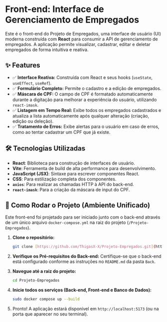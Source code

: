 # Front-end: Interface de Gerenciamento de Empregados

Este é o front-end do Projeto de Empregados, uma interface de usuário (UI) moderna construída com **React** para consumir a API de gerenciamento de empregados. A aplicação permite visualizar, cadastrar, editar e deletar empregados de forma intuitiva e reativa.

## ✨ Features

- ✅ **Interface Reativa:** Construída com React e seus hooks (`useState`, `useEffect`, `useRef`).
- ✅ **Formulário Completo:** Permite o cadastro e a edição de empregados.
- ✅ **Máscara de CPF:** O campo de CPF é formatado automaticamente durante a digitação para melhorar a experiência do usuário, utilizando `react-imask`.
- ✅ **Listagem em Tempo Real:** Exibe todos os empregados cadastrados e atualiza a lista automaticamente após qualquer alteração (criação, edição ou deleção).
- ✅ **Tratamento de Erros:** Exibe alertas para o usuário em caso de erros, como ao tentar cadastrar um CPF que já existe.

## 🛠️ Tecnologias Utilizadas

- **React**: Biblioteca para construção de interfaces de usuário.
- **Vite**: Ferramenta de build de alta performance para desenvolvimento.
- **JavaScript (JSX)**: Sintaxe para escrever componentes React.
- **CSS**: Para estilização completa dos componentes.
- **`axios`**: Para realizar as chamadas HTTP à API do back-end.
- **`react-imask`**: Para a criação da máscara de input do CPF.

## 🚀 Como Rodar o Projeto (Ambiente Unificado)

Este front-end foi projetado para ser iniciado junto com o back-end através de um único arquivo `docker-compose.yml` na raiz do projeto (`/Projeto-Empregados`).

1.  **Clone o repositório:**
    ```bash
    git clone [https://github.com/ThigasX-X/Projeto-Empregados.git](https://github.com/ThigasX-X/Projeto-Empregados.git)
    ```

2.  **Verifique os Pré-requisitos do Back-end:**
    Certifique-se que o back-end está configurado conforme as instruções no `README.md` da pasta `Back`.

3.  **Navegue até a raiz do projeto:**
    ```bash
    cd Projeto-Empregados
    ```

4.  **Inicie todos os serviços (Back-end, Front-end e Banco de Dados):**
    ```bash
    sudo docker compose up --build
    ```

5.  Pronto! A aplicação estará disponível em `http://localhost:5173` (ou na porta que aparecer no seu terminal).
